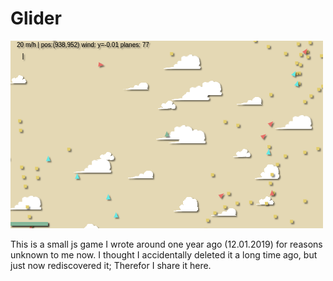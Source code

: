 # Glider

![Screenshot of glider](./screenshot.png)

This is a small js game I wrote around one year ago (12.01.2019) for
reasons unknown to me now. I thought I accidentally deleted it a long
time ago, but just now rediscovered it; Therefor I share it here.
